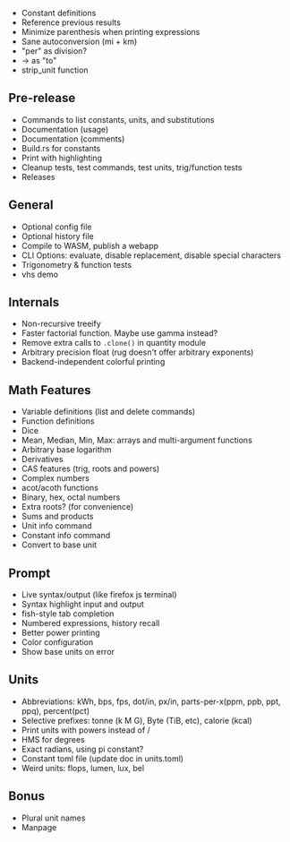  - Constant definitions
 - Reference previous results
 - Minimize parenthesis when printing expressions
 - Sane autoconversion (mi + km)
 - "per" as division?
 - -> as "to"
 - strip_unit function


## Pre-release
 - Commands to list constants, units, and substitutions
 - Documentation (usage)
 - Documentation (comments)
 - Build.rs for constants
 - Print with highlighting
 - Cleanup tests, test commands, test units, trig/function tests
 - Releases


## General
 - Optional config file
 - Optional history file
 - Compile to WASM, publish a webapp
 - CLI Options: evaluate, disable replacement, disable special characters
 - Trigonometry & function tests
 - vhs demo


## Internals
 - Non-recursive treeify
 - Faster factorial function. Maybe use gamma instead?
 - Remove extra calls to `.clone()` in quantity module
 - Arbitrary precision float (rug doesn't offer arbitrary exponents)
 - Backend-independent colorful printing

## Math Features
 - Variable definitions (list and delete commands)
 - Function definitions
 - Dice
 - Mean, Median, Min, Max: arrays and multi-argument functions
 - Arbitrary base logarithm
 - Derivatives
 - CAS features (trig, roots and powers)
 - Complex numbers
 - acot/acoth functions
 - Binary, hex, octal numbers
 - Extra roots? (for convenience)
 - Sums and products
 - Unit info command
 - Constant info command
 - Convert to base unit

## Prompt
 - Live syntax/output (like firefox js terminal)
 - Syntax highlight input and output
 - fish-style tab completion
 - Numbered expressions, history recall
 - Better power printing
 - Color configuration
 - Show base units on error

## Units
 - Abbreviations: kWh, bps, fps, dot/in, px/in, parts-per-x(ppm, ppb, ppt, ppq), percent(pct)
 - Selective prefixes: tonne (k M G), Byte (TiB, etc), calorie (kcal)
 - Print units with powers instead of /
 - HMS for degrees
 - Exact radians, using pi constant?
 - Constant toml file (update doc in units.toml)
 - Weird units: flops, lumen, lux, bel

## Bonus
 - Plural unit names
 - Manpage